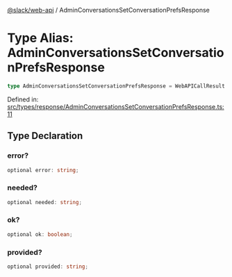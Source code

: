 [@slack/web-api](../index.md) / AdminConversationsSetConversationPrefsResponse

# Type Alias: AdminConversationsSetConversationPrefsResponse

```ts
type AdminConversationsSetConversationPrefsResponse = WebAPICallResult & object;
```

Defined in: [src/types/response/AdminConversationsSetConversationPrefsResponse.ts:11](https://github.com/slackapi/node-slack-sdk/blob/main/packages/web-api/src/types/response/AdminConversationsSetConversationPrefsResponse.ts#L11)

## Type Declaration

### error?

```ts
optional error: string;
```

### needed?

```ts
optional needed: string;
```

### ok?

```ts
optional ok: boolean;
```

### provided?

```ts
optional provided: string;
```
